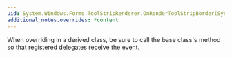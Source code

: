 ```yaml
---
uid: System.Windows.Forms.ToolStripRenderer.OnRenderToolStripBorder(System.Windows.Forms.ToolStripRenderEventArgs)
additional_notes.overrides: *content
---
```


<p>When overriding <xref href="System.Windows.Forms.ToolStripRenderer.OnRenderToolStripBorder(System.Windows.Forms.ToolStripRenderEventArgs)"></xref> in a derived class, be sure to call the base class's <xref href="System.Windows.Forms.ToolStripRenderer.OnRenderToolStripBorder(System.Windows.Forms.ToolStripRenderEventArgs)"></xref> method so that registered delegates receive the event.</p>


